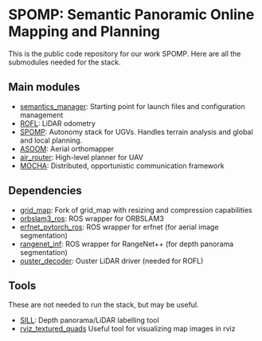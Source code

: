 # SPOMP: Semantic Panoramic Online Mapping and Planning

This is the public code repository for our work SPOMP.
Here are all the submodules needed for the stack.

## Main modules

- [semantics_manager](http://github.com/KumarRobotics/semantics_manager): Starting point for launch files and configuration management
- [ROFL](https://github.com/versatran01/rofl-beta): LiDAR odometry
- [SPOMP](http://github.com/KumarRobotics/spomp-system): Autonomy stack for UGVs.  Handles terrain analysis and global and local planning.
- [ASOOM](http://github.com/KumarRobotics/asoom): Aerial orthomapper
- [air_router](https://github.com/KumarRobotics/air_router): High-level planner for UAV
- [MOCHA](http://github.com/KumarRobotics/MOCHA): Distributed, opportunistic communication framework

## Dependencies

- [grid_map](https://github.com/KumarRobotics/grid_map): Fork of grid_map with resizing and compression capabilities
- [orbslam3_ros](https://github.com/iandouglas96/orbslam3_ros/): ROS wrapper for ORBSLAM3
- [erfnet_pytorch_ros](https://github.com/iandouglas96/erfnet_pytorch_ros): ROS wrapper for erfnet (for aerial image segmentation)
- [rangenet_inf](https://github.com/KumarRobotics/rangenet_inf): ROS wrapper for RangeNet++ (for depth panorama segmentation)
- [ouster_decoder](https://github.com/KumarRobotics/ouster_decoder): Ouster LiDAR driver (needed for ROFL)

## Tools
These are not needed to run the stack, but may be useful.

- [SILL](https://github.com/iandouglas96/sill): Depth panorama/LiDAR labelling tool
- [rviz_textured_quads](https://github.com/lucasw/rviz_textured_quads) Useful tool for visualizing map images in rviz
